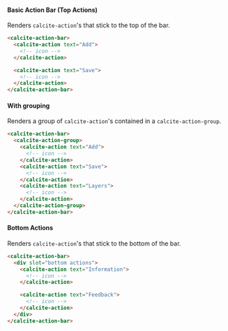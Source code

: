 #### Basic Action Bar (Top Actions)

Renders `calcite-action`'s that stick to the top of the bar.

```html
<calcite-action-bar>
  <calcite-action text="Add">
    <!-- icon -->
  </calcite-action>

  <calcite-action text="Save">
    <!-- icon -->
  </calcite-action>
</calcite-action-bar>
```

#### With grouping

Renders a group of `calcite-action`'s contained in a `calcite-action-group`.

```html
<calcite-action-bar>
  <calcite-action-group>
    <calcite-action text="Add">
      <!-- icon -->
    </calcite-action>
    <calcite-action text="Save">
      <!-- icon -->
    </calcite-action>
    <calcite-action text="Layers">
      <!-- icon -->
    </calcite-action>
  </calcite-action-group>
</calcite-action-bar>
```

#### Bottom Actions

Renders `calcite-action`'s that stick to the bottom of the bar.

```html
<calcite-action-bar>
  <div slot="bottom actions">
    <calcite-action text="Information">
      <!-- icon -->
    </calcite-action>

    <calcite-action text="Feedback">
      <!-- icon -->
    </calcite-action>
  </div>
</calcite-action-bar>
```
